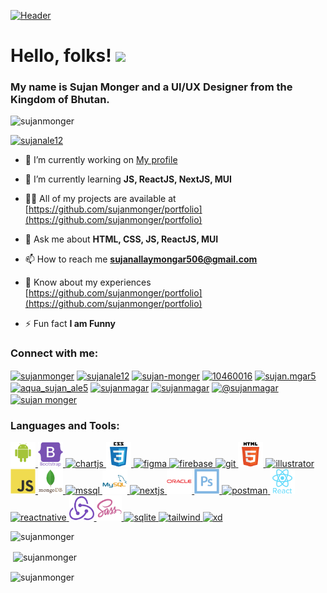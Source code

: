 [![Header](https://mir-s3-cdn-cf.behance.net/738ae8a852e5c6556c7a3d97956d04c9/3feae507-0fc5-4bf0-a45f-262d4ffeb406_rwc_497x0x2633x410x3200.png?h=d4f30ac36a564d904f5b3ff0e2be7b0d "Header")](https://mir-s3-cdn-cf.behance.net/738ae8a852e5c6556c7a3d97956d04c9/3feae507-0fc5-4bf0-a45f-262d4ffeb406_rwc_497x0x2633x410x3200.png?h=d4f30ac36a564d904f5b3ff0e2be7b0d)
<h1 align="left">Hello, folks! <img src="https://raw.githubusercontent.com/MartinHeinz/MartinHeinz/master/wave.gif" width="30px"></h1>
<h3 align="left">My name is Sujan Monger and a UI/UX Designer from the Kingdom of Bhutan.</h3>
<p align="left"> <img src="https://komarev.com/ghpvc/?username=sujanmonger&label=Profile%20views&color=0e75b6&style=flat" alt="sujanmonger" /> </p>

<p align="left"> <a href="https://twitter.com/sujanale12" target="blank"><img src="https://img.shields.io/twitter/follow/sujanale12?logo=twitter&style=for-the-badge" alt="sujanale12" /></a> </p>

- 🔭 I’m currently working on [My profile](https://github.com/sujanmonger/portfolio)

- 🌱 I’m currently learning **JS, ReactJS, NextJS, MUI**

- 👨‍💻 All of my projects are available at [https://github.com/sujanmonger/portfolio](https://github.com/sujanmonger/portfolio)

- 💬 Ask me about **HTML, CSS, JS, ReactJS, MUI**

- 📫 How to reach me **sujanallaymongar506@gmail.com**

- 📄 Know about my experiences [https://github.com/sujanmonger/portfolio](https://github.com/sujanmonger/portfolio)

- ⚡ Fun fact **I am Funny**

<h3 align="left">Connect with me:</h3>
<p align="left">
<a href="https://dev.to/sujanmonger" target="blank"><img align="center" src="https://raw.githubusercontent.com/rahuldkjain/github-profile-readme-generator/master/src/images/icons/Social/devto.svg" alt="sujanmonger" height="30" width="40" /></a>
<a href="https://twitter.com/sujanale12" target="blank"><img align="center" src="https://raw.githubusercontent.com/rahuldkjain/github-profile-readme-generator/master/src/images/icons/Social/twitter.svg" alt="sujanale12" height="30" width="40" /></a>
<a href="https://linkedin.com/in/sujan-monger" target="blank"><img align="center" src="https://raw.githubusercontent.com/rahuldkjain/github-profile-readme-generator/master/src/images/icons/Social/linked-in-alt.svg" alt="sujan-monger" height="30" width="40" /></a>
<a href="https://stackoverflow.com/users/10460016" target="blank"><img align="center" src="https://raw.githubusercontent.com/rahuldkjain/github-profile-readme-generator/master/src/images/icons/Social/stack-overflow.svg" alt="10460016" height="30" width="40" /></a>
<a href="https://fb.com/sujan.mgar5" target="blank"><img align="center" src="https://raw.githubusercontent.com/rahuldkjain/github-profile-readme-generator/master/src/images/icons/Social/facebook.svg" alt="sujan.mgar5" height="30" width="40" /></a>
<a href="https://instagram.com/aqua_sujan_ale5" target="blank"><img align="center" src="https://raw.githubusercontent.com/rahuldkjain/github-profile-readme-generator/master/src/images/icons/Social/instagram.svg" alt="aqua_sujan_ale5" height="30" width="40" /></a>
<a href="https://dribbble.com/sujanmagar" target="blank"><img align="center" src="https://raw.githubusercontent.com/rahuldkjain/github-profile-readme-generator/master/src/images/icons/Social/dribbble.svg" alt="sujanmagar" height="30" width="40" /></a>
<a href="https://www.behance.net/sujanmagar" target="blank"><img align="center" src="https://raw.githubusercontent.com/rahuldkjain/github-profile-readme-generator/master/src/images/icons/Social/behance.svg" alt="sujanmagar" height="30" width="40" /></a>
<a href="https://medium.com/@sujanmagar" target="blank"><img align="center" src="https://raw.githubusercontent.com/rahuldkjain/github-profile-readme-generator/master/src/images/icons/Social/medium.svg" alt="@sujanmagar" height="30" width="40" /></a>
<a href="https://www.youtube.com/c/sujan monger" target="blank"><img align="center" src="https://raw.githubusercontent.com/rahuldkjain/github-profile-readme-generator/master/src/images/icons/Social/youtube.svg" alt="sujan monger" height="30" width="40" /></a>
</p>

<h3 align="left">Languages and Tools:</h3>
<p align="left"> <a href="https://developer.android.com" target="_blank" rel="noreferrer"> <img src="https://raw.githubusercontent.com/devicons/devicon/master/icons/android/android-original-wordmark.svg" alt="android" width="40" height="40"/> </a> <a href="https://getbootstrap.com" target="_blank" rel="noreferrer"> <img src="https://raw.githubusercontent.com/devicons/devicon/master/icons/bootstrap/bootstrap-plain-wordmark.svg" alt="bootstrap" width="40" height="40"/> </a> <a href="https://www.chartjs.org" target="_blank" rel="noreferrer"> <img src="https://www.chartjs.org/media/logo-title.svg" alt="chartjs" width="40" height="40"/> </a> <a href="https://www.w3schools.com/css/" target="_blank" rel="noreferrer"> <img src="https://raw.githubusercontent.com/devicons/devicon/master/icons/css3/css3-original-wordmark.svg" alt="css3" width="40" height="40"/> </a> <a href="https://www.figma.com/" target="_blank" rel="noreferrer"> <img src="https://www.vectorlogo.zone/logos/figma/figma-icon.svg" alt="figma" width="40" height="40"/> </a> <a href="https://firebase.google.com/" target="_blank" rel="noreferrer"> <img src="https://www.vectorlogo.zone/logos/firebase/firebase-icon.svg" alt="firebase" width="40" height="40"/> </a> <a href="https://git-scm.com/" target="_blank" rel="noreferrer"> <img src="https://www.vectorlogo.zone/logos/git-scm/git-scm-icon.svg" alt="git" width="40" height="40"/> </a> <a href="https://www.w3.org/html/" target="_blank" rel="noreferrer"> <img src="https://raw.githubusercontent.com/devicons/devicon/master/icons/html5/html5-original-wordmark.svg" alt="html5" width="40" height="40"/> </a> <a href="https://www.adobe.com/in/products/illustrator.html" target="_blank" rel="noreferrer"> <img src="https://www.vectorlogo.zone/logos/adobe_illustrator/adobe_illustrator-icon.svg" alt="illustrator" width="40" height="40"/> </a> <a href="https://developer.mozilla.org/en-US/docs/Web/JavaScript" target="_blank" rel="noreferrer"> <img src="https://raw.githubusercontent.com/devicons/devicon/master/icons/javascript/javascript-original.svg" alt="javascript" width="40" height="40"/> </a> <a href="https://www.mongodb.com/" target="_blank" rel="noreferrer"> <img src="https://raw.githubusercontent.com/devicons/devicon/master/icons/mongodb/mongodb-original-wordmark.svg" alt="mongodb" width="40" height="40"/> </a> <a href="https://www.microsoft.com/en-us/sql-server" target="_blank" rel="noreferrer"> <img src="https://www.svgrepo.com/show/303229/microsoft-sql-server-logo.svg" alt="mssql" width="40" height="40"/> </a> <a href="https://www.mysql.com/" target="_blank" rel="noreferrer"> <img src="https://raw.githubusercontent.com/devicons/devicon/master/icons/mysql/mysql-original-wordmark.svg" alt="mysql" width="40" height="40"/> </a> <a href="https://nextjs.org/" target="_blank" rel="noreferrer"> <img src="https://cdn.worldvectorlogo.com/logos/nextjs-2.svg" alt="nextjs" width="40" height="40"/> </a> <a href="https://www.oracle.com/" target="_blank" rel="noreferrer"> <img src="https://raw.githubusercontent.com/devicons/devicon/master/icons/oracle/oracle-original.svg" alt="oracle" width="40" height="40"/> </a> <a href="https://www.photoshop.com/en" target="_blank" rel="noreferrer"> <img src="https://raw.githubusercontent.com/devicons/devicon/master/icons/photoshop/photoshop-line.svg" alt="photoshop" width="40" height="40"/> </a> <a href="https://postman.com" target="_blank" rel="noreferrer"> <img src="https://www.vectorlogo.zone/logos/getpostman/getpostman-icon.svg" alt="postman" width="40" height="40"/> </a> <a href="https://reactjs.org/" target="_blank" rel="noreferrer"> <img src="https://raw.githubusercontent.com/devicons/devicon/master/icons/react/react-original-wordmark.svg" alt="react" width="40" height="40"/> </a> <a href="https://reactnative.dev/" target="_blank" rel="noreferrer"> <img src="https://reactnative.dev/img/header_logo.svg" alt="reactnative" width="40" height="40"/> </a> <a href="https://redux.js.org" target="_blank" rel="noreferrer"> <img src="https://raw.githubusercontent.com/devicons/devicon/master/icons/redux/redux-original.svg" alt="redux" width="40" height="40"/> </a> <a href="https://sass-lang.com" target="_blank" rel="noreferrer"> <img src="https://raw.githubusercontent.com/devicons/devicon/master/icons/sass/sass-original.svg" alt="sass" width="40" height="40"/> </a> <a href="https://www.sqlite.org/" target="_blank" rel="noreferrer"> <img src="https://www.vectorlogo.zone/logos/sqlite/sqlite-icon.svg" alt="sqlite" width="40" height="40"/> </a> <a href="https://tailwindcss.com/" target="_blank" rel="noreferrer"> <img src="https://www.vectorlogo.zone/logos/tailwindcss/tailwindcss-icon.svg" alt="tailwind" width="40" height="40"/> </a> <a href="https://www.adobe.com/products/xd.html" target="_blank" rel="noreferrer"> <img src="https://cdn.worldvectorlogo.com/logos/adobe-xd.svg" alt="xd" width="40" height="40"/> </a> </p>

<p><img align="left" src="https://github-readme-stats.vercel.app/api/top-langs?username=sujanmonger&show_icons=true&locale=en&layout=compact" alt="sujanmonger" /></p> <br>

<p>&nbsp;<img align="center" src="https://github-readme-stats.vercel.app/api?username=sujanmonger&show_icons=true&locale=en" alt="sujanmonger" /></p>

<p><img align="center" src="https://github-readme-streak-stats.herokuapp.com/?user=sujanmonger&" alt="sujanmonger" /></p>
